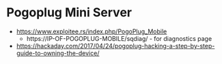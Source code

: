 # Pogoplug Mini Server

+ https://www.exploitee.rs/index.php/PogoPlug_Mobile
    * https://IP-OF-POGOPLUG-MOBILE/sqdiag/ - for diagnostics page
+ https://hackaday.com/2017/04/24/pogoplug-hacking-a-step-by-step-guide-to-owning-the-device/
